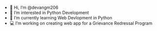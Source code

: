 - 👋 Hi, I’m @devangm206
- 👀 I’m interested in Python Development
- 🌱 I’m currently learning Web Devlopment in Python
- 💻 I’m working on creating web app for a Grievance Redressal Program

<!---
devangm206/devangm206 is a ✨ special ✨ repository because its `README.md` (this file) appears on your GitHub profile.
You can click the Preview link to take a look at your changes.
--->

